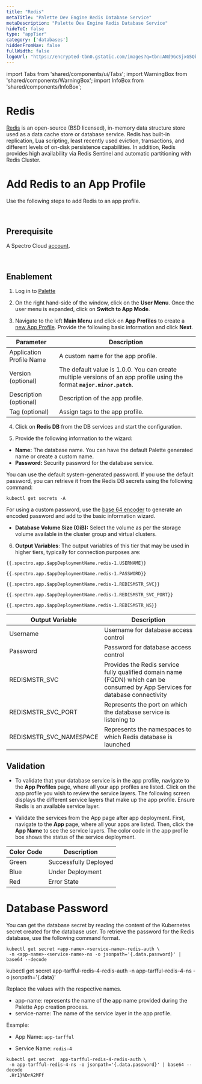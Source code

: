 ```yaml
---
title: "Redis"
metaTitle: "Palette Dev Engine Redis Database Service"
metaDescription: "Palette Dev Engine Redis Database Service"
hideToC: false
type: "appTier"
category: ['databases']
hiddenFromNav: false
fullWidth: false
logoUrl: "https://encrypted-tbn0.gstatic.com/images?q=tbn:ANd9GcSjxG5Qb38rX39m1M2p1W4t8H70OKpRY2breg&usqp=CAU"
---
```


import Tabs from 'shared/components/ui/Tabs';
import WarningBox from 'shared/components/WarningBox';
import InfoBox from 'shared/components/InfoBox';


# Redis

[Redis](https://redis.io/docs/about/) is an open-source (BSD licensed), in-memory data structure store used as a data cache store or database service. Redis has built-in replication, Lua scripting, least recently used eviction, transactions, and different levels of on-disk persistence capabilities. In addition, Redis provides high availability via Redis Sentinel and automatic partitioning with Redis Cluster.

# Add Redis to an App Profile

Use the following steps to add Redis to an app profile.

<br />

## Prerequisite

A Spectro Cloud [account](https://www.spectrocloud.com/get-started/).

<br />

## Enablement

1. Log in to [Palette](console.spectrocloud.com)


2. On the right hand-side of the window, click on the **User Menu**. Once the user menu is expanded, click on **Switch to App Mode**.


3. Navigate to the left **Main Menu** and click on **App Profiles** to create a [new App Profile](/devx/app-profile/create-app-profile/). Provide the following basic information and click **Next**.

|         Parameter           | Description  |
|-----------------------------|-----------------|
|Application Profile Name | A custom name for the app profile.|
|Version (optional)       | The default value is 1.0.0. You can create multiple versions of an app profile using the format **`major.minor.patch`**.
|Description (optional)   | Description of the app profile. | 
|Tag (optional)           |  Assign tags to the app profile.|
 

4. Click on **Redis DB** from the DB services and start the configuration.
  

5. Provide the following information to the wizard:
  * **Name:** The database name. You can have the default Palette generated name or create a custom name. 
  * **Password:** Security password for the database service.

<InfoBox>
You can use the default system-generated password. If you use the default password, you can retrieve it from the Redis DB secrets using the following command:

```
kubectl get secrets -A
```

For using a custom password, use the [base 64 encoder](https://www.base64encode.org/) to generate an encoded password and add to the basic information wizard. 
</InfoBox>

  * **Database Volume Size (GiB):** Select the volume as per the storage volume available in the cluster group and virtual clusters. 

6. **Output Variables**: The output variables of this tier that may be used in higher tiers, typically for connection purposes are:

```
{{.spectro.app.$appDeploymentName.redis-1.USERNAME}}
```
```
{{.spectro.app.$appDeploymentName.redis-1.PASSWORD}}
```
```
{{.spectro.app.$appDeploymentName.redis-1.REDISMSTR_SVC}}
```
```
{{.spectro.app.$appDeploymentName.redis-1.REDISMSTR_SVC_PORT}}
```
```
{{.spectro.app.$appDeploymentName.redis-1.REDISMSTR_NS}}
```


|**Output Variable**|**Description**|
|---------------|-----------|
|Username|Username for database access control|
|Password|Password for database access control|
|REDISMSTR_SVC|Provides the Redis service fully qualified domain name (FQDN) which can be consumed by App Services for database connectivity|
|REDISMSTR_SVC_PORT|Represents the port on which the database service is listening to|
|REDISMSTR_SVC_NAMESPACE|Represents the namespaces to which Redis database is launched|


## Validation

* To validate that your database service is in the app profile, navigate to the **App Profiles** page, where all your app profiles are listed. Click on the app profile you wish to review the service layers. The following screen displays the different service layers that make up the app profile. Ensure Redis is an available service layer.


* Validate the services from the App page after app deployment. First, navigate to the **App** page, where all your apps are listed. Then, click the **App Name** to see the service layers. The color code in the app profile box shows the status of the service deployment.

|**Color Code**| **Description**|
|--------------|--------------|
|Green| Successfully Deployed|
|Blue | Under Deployment|
|Red  | Error State|


# Database Password

You can get the database secret by reading the content of the Kubernetes secret created for the database user. To retrieve the password for the Redis database, use the following command format. 

```
kubectl get secret <app-name>-<service-name>-redis-auth \
 -n <app-name>-<service-name>-ns -o jsonpath='{.data.password}' | base64 --decode
```

kubectl get secret  app-tarfful-redis-4-redis-auth -n app-tarfful-redis-4-ns -o jsonpath='{.data}'

Replace the values with the respective names.

  * app-name: represents the name of the  app name provided during the Palette App creation process.
  * service-name: The name of the service layer in the app profile.

Example: 

- App Name: `app-tarfful`

- Service Name: `redis-4`


```
kubectl get secret  app-tarfful-redis-4-redis-auth \
 -n app-tarfful-redis-4-ns -o jsonpath='{.data.password}' | base64 --decode
 .Hr1}%DrA2MFf
```




